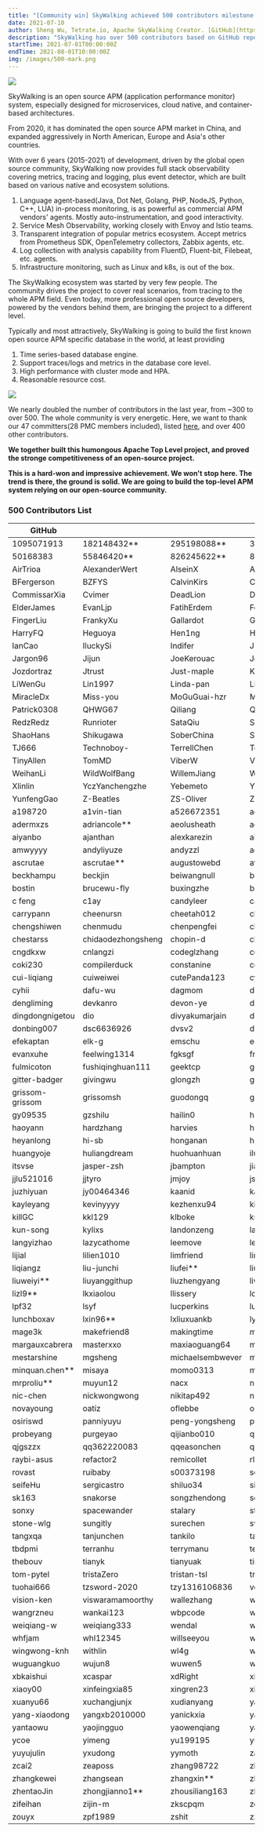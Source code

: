 ```yaml
---
title: "[Community win] SkyWalking achieved 500 contributors milestone."
date: 2021-07-10
author: Sheng Wu, Tetrate.io, Apache SkyWalking Creator. [GitHub](https://github.com/wu-sheng) [Twitter](https://twitter.com/wusheng1108) [Linkedin](https://www.linkedin.com/in/wusheng1108)
description: "SkyWalking has over 500 contributors based on GitHub repository statistics. This is a remarkable achievement for the whole diverse community."
startTime: 2021-07-01T00:00:00Z
endTime: 2021-08-01T10:00:00Z
img: /images/500-mark.png
---
```


![](500-mark.png)

SkyWalking is an open source APM (application performance monitor) system, especially designed for microservices, cloud native, and container-based architectures. 

From 2020, it has dominated the open source APM market in China, and expanded aggressively in North American, Europe and Asia's other countries.

With over 6 years (2015-2021) of development, driven by the global open source community, SkyWalking now provides full stack observability covering metrics, tracing and logging, plus event detector, which are built based on various native and ecosystem solutions.

1. Language agent-based(Java, Dot Net, Golang, PHP, NodeJS, Python, C++, LUA) in-process monitoring, is as powerful as commercial APM vendors' agents. Mostly auto-instrumentation, and good interactivity.
2. Service Mesh Observability, working closely with Envoy and Istio teams.
3. Transparent integration of popular metrics ecosystem. Accept metrics from Prometheus SDK, OpenTelemetry collectors, Zabbix agents, etc.
4. Log collection with analysis capability from FluentD, Fluent-bit, Filebeat, etc. agents.
5. Infrastructure monitoring, such as Linux and k8s, is out of the box.

The SkyWalking ecosystem was started by very few people. The community drives the project to cover real scenarios, from tracing to the whole APM field. Even today, more professional open source developers, powered by the vendors behind them, are bringing the project to a different level. 

Typically and most attractively, SkyWalking is going to build the first known open source APM specific database in the world, at least providing
1. Time series-based database engine.
2. Support traces/logs and metrics in the database core level.
3. High performance with cluster mode and HPA.
4. Reasonable resource cost.

![](500-trend.jpeg)

We nearly doubled the number of contributors in the last year, from ~300 to over 500. The whole community is very energetic. Here, we want to thank our 47 committers(28 PMC members included), listed [here](https://skywalking.apache.org/team/), and over 400 other contributors. 

**We together built this humongous Apache Top Level project, and proved the stronge competitiveness of an open-source project.**

**This is a hard-won and impressive achievement. We won't stop here. The trend is there, the ground is solid. We are going to build the top-level APM system relying on our open-source community.**

### 500 Contributors List
|GitHub|||||
|----|----|----|----|----|
|1095071913|182148432**|295198088**|394102339**|437376068**|
|50168383|55846420**|826245622**|844067874|Ahoo-Wang|
|AirTrioa|AlexanderWert|AlseinX|AngryMills|Ax1an|
|BFergerson|BZFYS|CalvinKirs|CharlesMaster|ChaunceyLin5152|
|CommissarXia|Cvimer|DeadLion|Doublemine|Du-fei|
|ElderJames|EvanLjp|FatihErdem|FeynmanZhou|Fine0830|
|FingerLiu|FrankyXu|Gallardot|GerryYuan|HackerRookie|
|HarryFQ|Heguoya|Hen1ng|HendSame|Humbertzhang|
|IanCao|IluckySi|Indifer|J-Cod3r|JaredTan95|
|Jargon96|Jijun|JoeKerouac|JohnNiang|Johor03|
|Jozdortraz|Jtrust|Just-maple|KangZhiDong|LazyLei|
|LiWenGu|Lin1997|Linda-pan|LiteSun|Liu-XinYuan|
|MiracleDx|Miss-you|MoGuGuai-hzr|MrYzys|O-ll-O|
|Patrick0308|QHWG67|Qiliang|QuanjieDeng|RandyAbernethy|
|RedzRedz|Runrioter|SataQiu|ScienJus|SevenBlue2018|
|ShaoHans|Shikugawa|SoberChina|SummerOfServenteen|Switch-vov|
|TJ666|Technoboy-|TerrellChen|TeslaCN|TheRealHaui|
|TinyAllen|TomMD|ViberW|Videl|WALL-E|
|WeihanLi|WildWolfBang|WillemJiang|Wooo0|XhangUeiJong|
|Xlinlin|YczYanchengzhe|Yebemeto|YoungHu|YunaiV|
|YunfengGao|Z-Beatles|ZS-Oliver|ZhHong|ZhuoSiChen|
|a198720|a1vin-tian|a526672351|acurtain|adamni135|
|adermxzs|adriancole**|aeolusheath|agile6v|aix3|
|aiyanbo|ajanthan|alexkarezin|alonelaval|amogege|
|amwyyyy|andyliyuze|andyzzl|aoxls|arugal|
|ascrutae|ascrutae**|augustowebd|aviaviavi|bai-yang|
|beckhampu|beckjin|beiwangnull|bigflybrother|bootsrc|
|bostin|brucewu-fly|buxingzhe|buzuotaxuan|bwh12398**|
|c feng|c1ay|candyleer|carllhw|carlvine500|
|carrypann|cheenursn|cheetah012|chenbeitang|chenglei**|
|chengshiwen|chenmudu|chenpengfei|chenvista|chess-equality|
|chestarss|chidaodezhongsheng|chopin-d|clevertension|clk1st|
|cngdkxw|cnlangzi|codeglzhang|codelipenghui|coder-yqj|
|coki230|compilerduck|constanine|coolbeevip|crystaldust|
|cui-liqiang|cuiweiwei|cutePanda123|cyberdak|cyejing|
|cyhii|dafu-wu|dagmom|dalekliuhan**|darcydai|
|dengliming|devkanro|devon-ye|dickens7|dimaaan|
|dingdongnigetou|dio|divyakumarjain|dmsolr|dominicqi|
|donbing007|dsc6636926|dvsv2|dzx2018|echooymxq|
|efekaptan|elk-g|emschu|eoeac|evanljp**|
|evanxuhe|feelwing1314|fgksgf|fredster33|fuhuo|
|fulmicoton|fushiqinghuan111|geektcp|geomonlin|ggndnn|
|gitter-badger|givingwu|glongzh|gnr163|gonedays|
|grissom-grissom|grissomsh|guodongq|guyukou|gxthrj|
|gy09535|gzshilu|hailin0|hanahmily|haotian2015|
|haoyann|hardzhang|harvies|heihaozi|hepyu|
|heyanlong|hi-sb|honganan|horber|hsoftxl|
|huangyoje|huliangdream|huohuanhuan|iluckysi|innerpeacez|
|itsvse|jasper-zsh|jbampton|jialong121|jinlongwang|
|jjlu521016|jjtyro|jmjoy|jsbxyyx|justeene|
|juzhiyuan|jy00464346|kaanid|kagaya85|karott|
|kayleyang|kevinyyyy|kezhenxu94|kikupotter|kilingzhang|
|killGC|kkl129|klboke|ksewen|kuaikuai|
|kun-song|kylixs|landonzeng|langke93|langyan1022|
|langyizhao|lazycathome|leemove|leizhiyuan|libinglong|
|lijial|lilien1010|limfriend|linkinshi|linliaoy|
|liqiangz|liu-junchi|liufei**|liuhaoXD|liuhaoyang|
|liuweiyi**|liuyanggithup|liuzhengyang|liweiv|lixin40**|
|lizl9**|lkxiaolou|llissery|louis-zhou|lpcy|
|lpf32|lsyf|lucperkins|lujiajing1126|lunamagic1978|
|lunchboxav|lxin96**|lxliuxuankb|lytscu|lyzhang1999|
|mage3k|makefriend8|makingtime|mantuliu|maolie|
|margauxcabrera|masterxxo|maxiaoguang64|me**|membphis|
|mestarshine|mgsheng|michaelsembwever|mikkeschiren|ming_flycash**|
|minquan.chen**|misaya|momo0313|moonming|mrproliu|
|mrproliu**|muyun12|nacx|neatlife|neeuq|
|nic-chen|nickwongwong|nikitap492|nileblack|nisiyong|
|novayoung|oatiz|oflebbe|olzhy|onecloud360|
|osiriswd|panniyuyu|peng-yongsheng|pengweiqhca|potiuk|
|probeyang|purgeyao|qijianbo010|qinhang3|qiuyu-d|
|qjgszzx|qq362220083|qqeasonchen|qxo|ralphgj|
|raybi-asus|refactor2|remicollet|rlenferink|rootsongjc|
|rovast|ruibaby|s00373198|scolia|sdanzo|
|seifeHu|sergicastro|shiluo34|sikelangya|simonlei|
|sk163|snakorse|songzhendong|songzhian|songzhian**|
|sonxy|spacewander|stalary|stenio2011|stevehu|
|stone-wlg|sungitly|surechen|swartz-k|sxzaihua|
|tangxqa|tanjunchen|tankilo|tanzhen**|taskmgr|
|tbdpmi|terranhu|terrymanu|tevahp|thanq|
|thebouv|tianyk|tianyuak|tincopper|tinyu0|
|tom-pytel|tristaZero|tristan-tsl|trustin|tsuilouis|
|tuohai666|tzsword-2020|tzy1316106836|vcjmhg|viktoryi|
|vision-ken|viswaramamoorthy|wallezhang|wang-yeliang|wang_weihan**|
|wangrzneu|wankai123|wbpcode|web-xiaxia|webb2019|
|weiqiang-w|weiqiang333|wendal|wengangJi|wenjianzhang|
|whfjam|whl12345|willseeyou|wilsonwu|wind2008hxy|
|wingwong-knh|withlin|wl4g|wqr2016|wu-sheng|
|wuguangkuo|wujun8|wuwen5|wuxingye|x22x22|
|xbkaishui|xcaspar|xdRight|xiaoweiyu**|xiaoxiangmoe|
|xiaoy00|xinfeingxia85|xingren23|xinzhuxiansheng|xonze|
|xuanyu66|xuchangjunjx|xudianyang|yanbw|yanfch|
|yang-xiaodong|yangxb2010000|yanickxia|yanmaipian|yanmingbi|
|yantaowu|yaojingguo|yaowenqiang|yazong|ychandu|
|ycoe|yimeng|yu199195|yuqichou|yushuqiang**|
|yuyujulin|yxudong|yymoth|zaunist|zaygrzx|
|zcai2|zeaposs|zhang98722|zhanghao001|zhangjianweibj|
|zhangkewei|zhangsean|zhangxin**|zhaoyuguang|zhe1926|
|zhentaoJin|zhongjianno1**|zhousiliang163|zhuCheer|zhyyu|
|zifeihan|zijin-m|zkscpqm|zoidbergwill|zoumingzm|
|zouyx|zpf1989|zshit|zxbu|zygfengyuwuzu|
